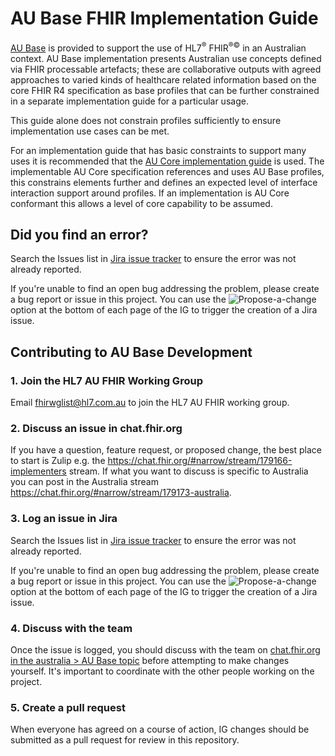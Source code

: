# AU Base FHIR Implementation Guide

[AU Base](http://build.fhir.org/ig/hl7au/au-fhir-base/) is provided to support the use of HL7<sup>&reg;</sup> FHIR<sup>&reg;&copy;</sup> in an Australian context. AU Base implementation presents Australian use concepts defined via FHIR processable artefacts; these are collaborative outputs with agreed approaches to varied kinds of healthcare related information based on the core FHIR R4 specification as base profiles that can be further constrained in a separate implementation guide for a particular usage.

This guide alone does not constrain profiles sufficiently to ensure implementation use cases can be met.

For an implementation guide that has basic constraints to support many uses it is recommended that the [AU Core implementation guide](http://build.fhir.org/ig/hl7au/au-fhir-core/) is used. The implementable AU Core specification references and uses AU Base profiles, this constrains elements further and defines an expected level of interface interaction support around profiles. If an implementation is AU Core conformant this allows a level of core capability to be assumed.

## Did you find an error?
Search the Issues list in [Jira issue tracker](https://jira.hl7.org/browse/FHIR-43719?filter=21312) to ensure the error was not already reported.

If you're unable to find an open bug addressing the problem, please create a bug report or issue in this project. You can use the ![Propose-a-change](https://github.com/hl7au/au-fhir-core/assets/116611317/642b45cb-c82e-4fb5-a24c-37b263289fac)
 option at the bottom of each page of the IG to trigger the creation of a Jira issue.

## Contributing to AU Base Development

### 1. Join the HL7 AU FHIR Working Group

Email fhirwglist@hl7.com.au to join the HL7 AU FHIR working group.

### 2. Discuss an issue in chat.fhir.org

If you have a question, feature request, or proposed change, the best place to start is Zulip e.g. the https://chat.fhir.org/#narrow/stream/179166-implementers stream. If what you want to discuss is specific to Australia you can post in the Australia stream https://chat.fhir.org/#narrow/stream/179173-australia.

### 3. Log an issue in Jira

Search the Issues list in [Jira issue tracker](https://jira.hl7.org/browse/FHIR-43719?filter=21312) to ensure the error was not already reported.

If you're unable to find an open bug addressing the problem, please create a bug report or issue in this project. You can use the ![Propose-a-change](https://github.com/hl7au/au-fhir-core/assets/116611317/642b45cb-c82e-4fb5-a24c-37b263289fac)
 option at the bottom of each page of the IG to trigger the creation of a Jira issue.

### 4. Discuss with the team

Once the issue is logged, you should discuss with the team on [chat.fhir.org in the australia > AU Base topic](https://chat.fhir.org/#narrow/stream/179173-australia/topic/AU.20Base) before attempting to make changes yourself. It's important to coordinate with the other people working on the project.

### 5. Create a pull request

When everyone has agreed on a course of action, IG changes should be submitted as a pull request for review in this repository.


